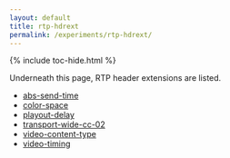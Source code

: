 ```yaml
---
layout: default
title: rtp-hdrext
permalink: /experiments/rtp-hdrext/
---
```



{% include toc-hide.html %}


Underneath this page, RTP header extensions are listed.

  * [abs-send-time](abs-send-time)
  * [color-space](color-space)
  * [playout-delay](playout-delay)
  * [transport-wide-cc-02](transport-wide-cc-02)
  * [video-content-type](video-content-type)
  * [video-timing](video-timing)
